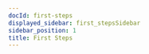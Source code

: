 ```yaml
---
docId: first-steps
displayed_sidebar: first_stepsSidebar
sidebar_position: 1
title: First Steps
---
```


